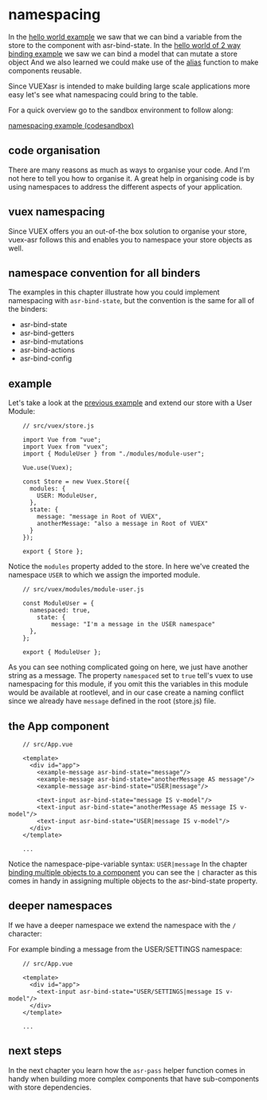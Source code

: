 # namespacing

In the [hello world example](./hello-world-example.html) we saw that we can bind a variable from the store to the component with asr-bind-state. In the [hello world of 2 way binding example](./hello-world-of-2-way-binding.html) we saw we can bind a model that can mutate a store object And we also learned we could make use of the [alias](./aliasing.html) function to make components reusable.

Since VUEXasr is intended to make building large scale applications more easy let's see what namespacing could bring to the table.

For a quick overview go to the sandbox environment to follow along:

[namespacing example (codesandbox)](https://codesandbox.io/s/manual-namespacing-6gpkj)

## code organisation

There are many reasons as much as ways to organise your code. And I'm not here to tell you how to organise it. A great help in organising code is by using namespaces to address the different aspects of your application.

## vuex namespacing

Since VUEX offers you an out-of-the box solution to organise your store, vuex-asr follows this and enables you to namespace your store objects as well.

## namespace convention for all binders

The examples in this chapter illustrate how you could implement namespacing with `asr-bind-state`, but the convention is the same for all of the binders:
- asr-bind-state
- asr-bind-getters
- asr-bind-mutations
- asr-bind-actions
- asr-bind-config

## example

Let's take a look at the [previous example](./aliasing.html) and extend our store with a User Module:
```js{5,11}
    // src/vuex/store.js
        
    import Vue from "vue";
    import Vuex from "vuex";
    import { ModuleUser } from "./modules/module-user";
    
    Vue.use(Vuex);
    
    const Store = new Vuex.Store({
      modules: {
        USER: ModuleUser,
      },
      state: {
        message: "message in Root of VUEX",
        anotherMessage: "also a message in Root of VUEX"
      }
    });
    
    export { Store };
```
Notice the `modules` property added to the store. In here we've created the namespace `USER` to which we assign the imported module.
```js{4,6}
    // src/vuex/modules/module-user.js
    
    const ModuleUser = {
      namespaced: true,
    	state: {
    		message: "I'm a message in the USER namespace"
      },
    };
    
    export { ModuleUser };
```
As you can see nothing complicated going on here, we just have another string as a message. The property `namespaced` set to `true` tell's vuex to use namespacing for this module, if you omit this the variables in this module would be available at rootlevel, and in our case create a naming conflict since we already have `message` defined in the root (store.js) file.

## the App component
```vue{7,11}
    // src/App.vue
    
    <template>
      <div id="app">
        <example-message asr-bind-state="message"/>
    	<example-message asr-bind-state="anotherMessage AS message"/>
    	<example-message asr-bind-state="USER|message"/>
    
        <text-input asr-bind-state="message IS v-model"/>
        <text-input asr-bind-state="anotherMessage AS message IS v-model"/>
        <text-input asr-bind-state="USER|message IS v-model"/>
      </div>
    </template>
    
    ...
```
Notice the namespace-pipe-variable syntax: `USER|message` In the chapter [binding multiple objects to a component](./binding-multiple-objects-to-a-component.html) you can see the `|` character as this comes in handy in assigning multiple objects to the asr-bind-state property.

## deeper namespaces

If we have a deeper namespace we extend the namespace with the `/` character:

For example binding a message from the USER/SETTINGS namespace:
```vue
    // src/App.vue
    
    <template>
      <div id="app">
        <text-input asr-bind-state="USER/SETTINGS|message IS v-model"/>
      </div>
    </template>
    
    ...
```
## next steps
In the next chapter you learn how the `asr-pass` helper function comes in handy when building more complex components that have sub-components with store dependencies.





